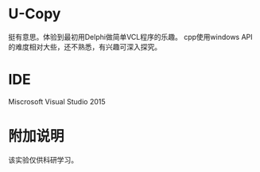 # U-Copy
挺有意思。体验到最初用Delphi做简单VCL程序的乐趣。
cpp使用windows API的难度相对大些，还不熟悉，有兴趣可深入探究。
# IDE
Miscrosoft Visual Studio 2015
# 附加说明
该实验仅供科研学习。
